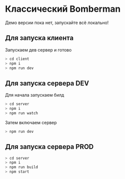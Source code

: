 # Классический Bomberman

Демо версии пока нет, запускайте всё локально!

## Для запуска клиента
Запускаем дев сервер и готово
```bash
> cd client
> npm i
> npm run dev
```

## Для запуска сервера DEV
Для начала запускаем билд
```bash
> cd server
> npm i
> npm run watch
```

Затем включаем сервер
```bash
> npm run dev
```

## Для запуска сервера PROD
```bash
> cd server
> npm i
> npm run build
> npm start
```